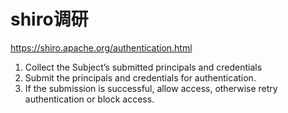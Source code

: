 # shiro调研

https://shiro.apache.org/authentication.html


1. Collect the Subject’s submitted principals and credentials
2. Submit the principals and credentials for authentication.
3. If the submission is successful, allow access, otherwise retry authentication or block access.

